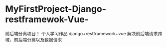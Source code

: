 # MyFirstProject-Django-restframewok-Vue-
前后端分离项目！
个人学习作品
django+restframework+vue
解决前后端请求跨域，前后端分离以及数据请求
